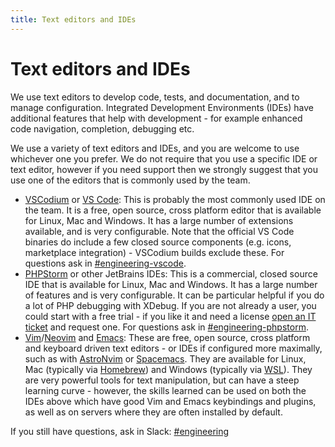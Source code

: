 ```yaml
---
title: Text editors and IDEs
---
```


# Text editors and IDEs

We use text editors to develop code, tests, and documentation, and to manage configuration. Integrated Development Environments (IDEs) have additional features that help with development - for example enhanced code navigation, completion, debugging etc.

We use a variety of text editors and IDEs, and you are welcome to use whichever one you prefer. We do not require that you use a specific IDE or text editor, however if you need support then we strongly suggest that you use one of the editors that is commonly used by the team.

- [VSCodium](https://vscodium.com/) or [VS Code](https://code.visualstudio.com/): This is probably the most commonly used IDE on the team. It is a free, open source, cross platform editor that is available for Linux, Mac and Windows. It has a large number of extensions available, and is very configurable. Note that the official VS Code binaries do include a few closed source components (e.g. icons, marketplace integration) - VSCodium builds exclude these. For questions ask in [#engineering-vscode](https://civicactions.slack.com/messages/engineering-vscode/).
- [PHPStorm](https://www.jetbrains.com/phpstorm/) or other JetBrains IDEs: This is a commercial, closed source IDE that is available for Linux, Mac and Windows. It has a large number of features and is very configurable. It can be particular helpful if you do a lot of PHP debugging with XDebug. If you are not already a user, you could start with a free trial - if you like it and need a license [open an IT ticket](../../common-practices-tools/software-and-support/README.md) and request one. For questions ask in [#engineering-phpstorm](https://civicactions.slack.com/messages/engineering-phpstorm/).
- [Vim](http://www.vim.org/)/[Neovim](https://neovim.io/) and [Emacs](https://www.gnu.org/software/emacs/): These are free, open source, cross platform and keyboard driven text editors - or IDEs if configured more maximally, such as with [AstroNvim](https://astronvim.com/) or [Spacemacs](https://www.spacemacs.org/). They are available for Linux, Mac (typically via [Homebrew](http://brew.sh/)) and Windows (typically via [WSL](https://learn.microsoft.com/en-us/windows/wsl/install)). They are very powerful tools for text manipulation, but can have a steep learning curve - however, the skills learned can be used on both the IDEs above which have good Vim and Emacs keybindings and plugins, as well as on servers where they are often installed by default.

If you still have questions, ask in Slack: [#engineering](https://civicactions.slack.com/messages/engineering/)
